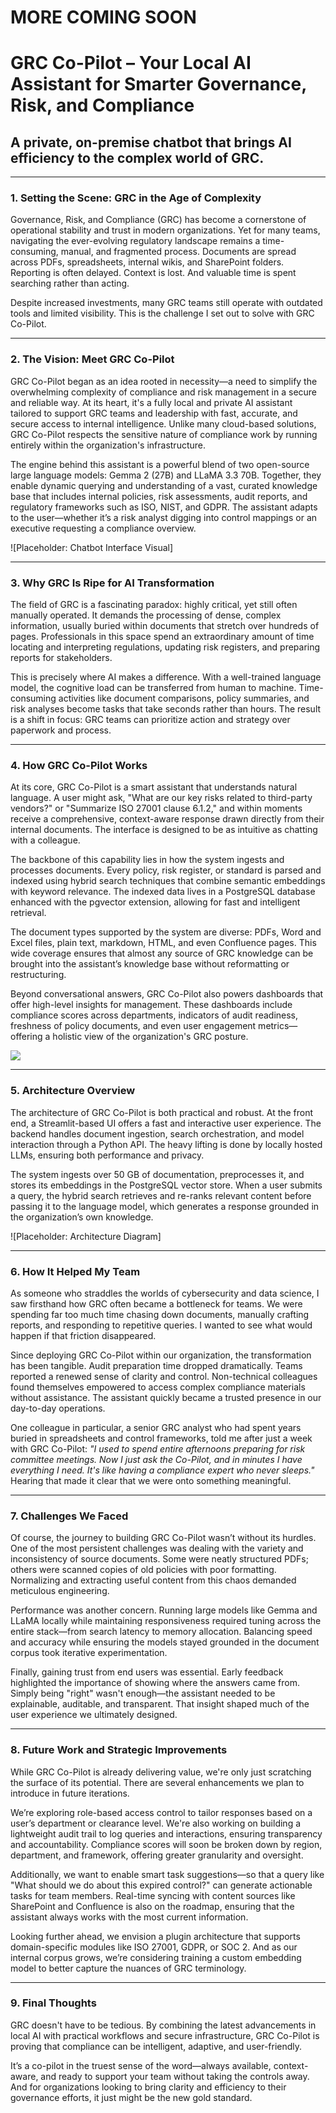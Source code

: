# MORE COMING SOON

# **GRC Co-Pilot – Your Local AI Assistant for Smarter Governance, Risk, and Compliance** 

## **A private, on-premise chatbot that brings AI efficiency to the complex world of GRC.** 

---

### 1. Setting the Scene: GRC in the Age of Complexity

Governance, Risk, and Compliance (GRC) has become a cornerstone of operational stability and trust in modern organizations. Yet for many teams, navigating the ever-evolving regulatory landscape remains a time-consuming, manual, and fragmented process. Documents are spread across PDFs, spreadsheets, internal wikis, and SharePoint folders. Reporting is often delayed. Context is lost. And valuable time is spent searching rather than acting.

Despite increased investments, many GRC teams still operate with outdated tools and limited visibility. This is the challenge I set out to solve with GRC Co-Pilot.

---

### 2. The Vision: Meet GRC Co-Pilot

GRC Co-Pilot began as an idea rooted in necessity—a need to simplify the overwhelming complexity of compliance and risk management in a secure and reliable way. At its heart, it's a fully local and private AI assistant tailored to support GRC teams and leadership with fast, accurate, and secure access to internal intelligence. Unlike many cloud-based solutions, GRC Co-Pilot respects the sensitive nature of compliance work by running entirely within the organization's infrastructure.

The engine behind this assistant is a powerful blend of two open-source large language models: Gemma 2 (27B) and LLaMA 3.3 70B. Together, they enable dynamic querying and understanding of a vast, curated knowledge base that includes internal policies, risk assessments, audit reports, and regulatory frameworks such as ISO, NIST, and GDPR. The assistant adapts to the user—whether it’s a risk analyst digging into control mappings or an executive requesting a compliance overview.

!\[Placeholder: Chatbot Interface Visual]

---

### 3. Why GRC Is Ripe for AI Transformation

The field of GRC is a fascinating paradox: highly critical, yet still often manually operated. It demands the processing of dense, complex information, usually buried within documents that stretch over hundreds of pages. Professionals in this space spend an extraordinary amount of time locating and interpreting regulations, updating risk registers, and preparing reports for stakeholders.

This is precisely where AI makes a difference. With a well-trained language model, the cognitive load can be transferred from human to machine. Time-consuming activities like document comparisons, policy summaries, and risk analyses become tasks that take seconds rather than hours. The result is a shift in focus: GRC teams can prioritize action and strategy over paperwork and process.

---

### 4. How GRC Co-Pilot Works

At its core, GRC Co-Pilot is a smart assistant that understands natural language. A user might ask, "What are our key risks related to third-party vendors?" or "Summarize ISO 27001 clause 6.1.2," and within moments receive a comprehensive, context-aware response drawn directly from their internal documents. The interface is designed to be as intuitive as chatting with a colleague.

The backbone of this capability lies in how the system ingests and processes documents. Every policy, risk register, or standard is parsed and indexed using hybrid search techniques that combine semantic embeddings with keyword relevance. The indexed data lives in a PostgreSQL database enhanced with the pgvector extension, allowing for fast and intelligent retrieval.

The document types supported by the system are diverse: PDFs, Word and Excel files, plain text, markdown, HTML, and even Confluence pages. This wide coverage ensures that almost any source of GRC knowledge can be brought into the assistant’s knowledge base without reformatting or restructuring.

Beyond conversational answers, GRC Co-Pilot also powers dashboards that offer high-level insights for management. These dashboards include compliance scores across departments, indicators of audit readiness, freshness of policy documents, and even user engagement metrics—offering a holistic view of the organization's GRC posture.

![](<./images/showcase_high.gif>)

---

### 5. Architecture Overview

The architecture of GRC Co-Pilot is both practical and robust. At the front end, a Streamlit-based UI offers a fast and interactive user experience. The backend handles document ingestion, search orchestration, and model interaction through a Python API. The heavy lifting is done by locally hosted LLMs, ensuring both performance and privacy.

The system ingests over 50 GB of documentation, preprocesses it, and stores its embeddings in the PostgreSQL vector store. When a user submits a query, the hybrid search retrieves and re-ranks relevant content before passing it to the language model, which generates a response grounded in the organization’s own knowledge.

!\[Placeholder: Architecture Diagram]

---

### 6. How It Helped My Team

As someone who straddles the worlds of cybersecurity and data science, I saw firsthand how GRC often became a bottleneck for teams. We were spending far too much time chasing down documents, manually crafting reports, and responding to repetitive queries. I wanted to see what would happen if that friction disappeared.

Since deploying GRC Co-Pilot within our organization, the transformation has been tangible. Audit preparation time dropped dramatically. Teams reported a renewed sense of clarity and control. Non-technical colleagues found themselves empowered to access complex compliance materials without assistance. The assistant quickly became a trusted presence in our day-to-day operations.

One colleague in particular, a senior GRC analyst who had spent years buried in spreadsheets and control frameworks, told me after just a week with GRC Co-Pilot: *"I used to spend entire afternoons preparing for risk committee meetings. Now I just ask the Co-Pilot, and in minutes I have everything I need. It's like having a compliance expert who never sleeps."* Hearing that made it clear that we were onto something meaningful.

---

### 7. Challenges We Faced

Of course, the journey to building GRC Co-Pilot wasn’t without its hurdles. One of the most persistent challenges was dealing with the variety and inconsistency of source documents. Some were neatly structured PDFs; others were scanned copies of old policies with poor formatting. Normalizing and extracting useful content from this chaos demanded meticulous engineering.

Performance was another concern. Running large models like Gemma and LLaMA locally while maintaining responsiveness required tuning across the entire stack—from search latency to memory allocation. Balancing speed and accuracy while ensuring the models stayed grounded in the document corpus took iterative experimentation.

Finally, gaining trust from end users was essential. Early feedback highlighted the importance of showing where the answers came from. Simply being "right" wasn't enough—the assistant needed to be explainable, auditable, and transparent. That insight shaped much of the user experience we ultimately designed.

---

### 8. Future Work and Strategic Improvements

While GRC Co-Pilot is already delivering value, we're only just scratching the surface of its potential. There are several enhancements we plan to introduce in future iterations.

We’re exploring role-based access control to tailor responses based on a user’s department or clearance level. We're also working on building a lightweight audit trail to log queries and interactions, ensuring transparency and accountability. Compliance scores will soon be broken down by region, department, and framework, offering greater granularity and oversight.

Additionally, we want to enable smart task suggestions—so that a query like "What should we do about this expired control?" can generate actionable tasks for team members. Real-time syncing with content sources like SharePoint and Confluence is also on the roadmap, ensuring that the assistant always works with the most current information.

Looking further ahead, we envision a plugin architecture that supports domain-specific modules like ISO 27001, GDPR, or SOC 2. And as our internal corpus grows, we’re considering training a custom embedding model to better capture the nuances of GRC terminology.

---

### 9. Final Thoughts

GRC doesn't have to be tedious. By combining the latest advancements in local AI with practical workflows and secure infrastructure, GRC Co-Pilot is proving that compliance can be intelligent, adaptive, and user-friendly.

It’s a co-pilot in the truest sense of the word—always available, context-aware, and ready to support your team without taking the controls away. And for organizations looking to bring clarity and efficiency to their governance efforts, it just might be the new gold standard.
